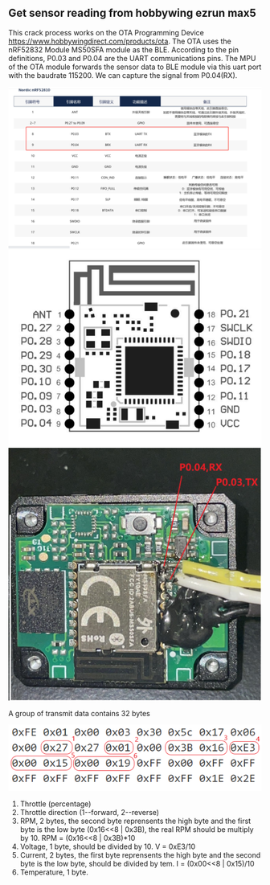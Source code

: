 ## Get sensor reading from hobbywing ezrun max5
This crack process works on the OTA Programming Device https://www.hobbywingdirect.com/products/ota.
The OTA uses the nRF52832 Module MS50SFA module as the BLE. According to the pin definitions, P0.03 and P0.04 are the UART communications pins. The MPU of the OTA module forwards the sensor data to BLE module via this uart port with the baudrate 115200. We can capture the signal from P0.04(RX).

![./racecar_1_5/imag/nrf52810_pins_def.png](https://github.com/flyback1228/racecar_1_5/blob/main/hobbywing_ezrun_esc_crack/img/nrf52810_pins_def.png)
![./racecar_1_5/imag/ms50sfa_pinout.PNG](https://github.com/flyback1228/racecar_1_5/blob/main/hobbywing_ezrun_esc_crack/img/ms50sfa_pinout.PNG)
![./racecar_1_5/imag/bluetooth_MS50SFA.jpg](https://github.com/flyback1228/racecar_1_5/blob/main/hobbywing_ezrun_esc_crack/img/bluetooth_MS50SFA.jpg)

A group of transmit data contains 32 bytes

![./racecar_1_5/imag/received_bytes.png](https://github.com/flyback1228/racecar_1_5/blob/main/hobbywing_ezrun_esc_crack/img/received_bytes.png)
1. Throttle (percentage)
2. Throttle direction (1--forward, 2--reverse)
3. RPM, 2 bytes, the second byte reprensents the high byte and the first byte is the low byte (0x16<<8 | 0x3B), the real RPM should be multiply by 10. RPM = (0x16<<8 | 0x3B)*10
4. Voltage, 1 byte, should be divided by 10. V = 0xE3/10
5. Current, 2 bytes, the first byte reprensents the high byte and the second byte is the low byte, should be divided by tem. I = (0x00<<8 | 0x15)/10
6. Temperature, 1 byte.

